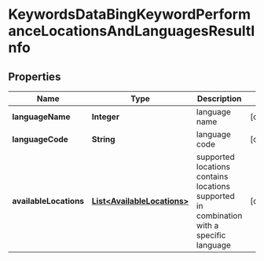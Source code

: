 

# KeywordsDataBingKeywordPerformanceLocationsAndLanguagesResultInfo


## Properties

| Name | Type | Description | Notes |
|------------ | ------------- | ------------- | -------------|
|**languageName** | **Integer** | language name |  [optional] |
|**languageCode** | **String** | language code |  [optional] |
|**availableLocations** | [**List&lt;AvailableLocations&gt;**](AvailableLocations.md) | supported locations contains locations supported in combination with a specific language |  [optional] |



